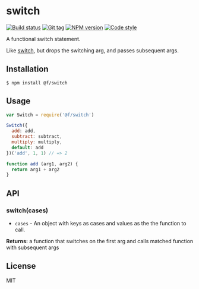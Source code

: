 
# switch

[![Build status][travis-image]][travis-url]
[![Git tag][git-image]][git-url]
[![NPM version][npm-image]][npm-url]
[![Code style][standard-image]][standard-url]

A functional switch statement.

Like [switch](//github.com/ajoslin/switch-fn), but drops the switching arg, and passes subsequent args.

## Installation

    $ npm install @f/switch

## Usage

```js
var Switch = require('@f/switch')

Switch({
  add: add,
  subtract: subtract,
  multiply: multiply,
  default: add
})('add', 1, 1) // => 2

function add (arg1, arg2) {
  return arg1 + arg2
}

```

## API

### switch(cases)

- `cases` - An object with keys as cases and values as the the function to call.

**Returns:** a function that switches on the first arg and calls matched function with subsequent args

## License

MIT

[travis-image]: https://img.shields.io/travis/micro-js/switch.svg?style=flat-square
[travis-url]: https://travis-ci.org/micro-js/switch
[git-image]: https://img.shields.io/github/tag/micro-js/switch.svg?style=flat-square
[git-url]: https://github.com/micro-js/switch
[standard-image]: https://img.shields.io/badge/code%20style-standard-brightgreen.svg?style=flat-square
[standard-url]: https://github.com/feross/standard
[npm-image]: https://img.shields.io/npm/v/@f/switch.svg?style=flat-square
[npm-url]: https://npmjs.org/package/@f/switch
